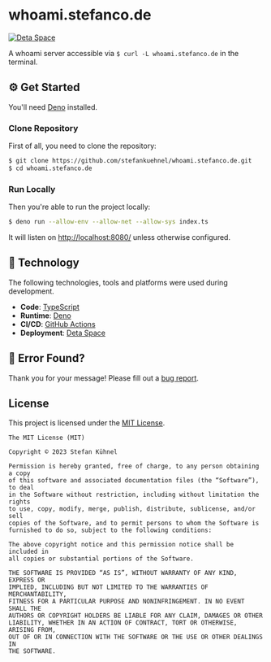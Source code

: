 # whoami.stefanco.de

[![Deta Space](../../actions/workflows/deta.yml/badge.svg)](../../actions/workflows/deta.yml)

A whoami server accessible via `$ curl -L whoami.stefanco.de` in the terminal.

## ⚙️ Get Started

You'll need [Deno](https://deno.land) installed.

### Clone Repository

First of all, you need to clone the repository:

```bash
$ git clone https://github.com/stefankuehnel/whoami.stefanco.de.git
$ cd whoami.stefanco.de
```

### Run Locally

Then you're able to run the project locally:

```bash
$ deno run --allow-env --allow-net --allow-sys index.ts
```

It will listen on [http://localhost:8080/](http://localhost:8080/) unless otherwise configured.

## 🔨 Technology

The following technologies, tools and platforms were used during development.

- **Code**: [TypeScript](https://typescriptlang.org)
- **Runtime**: [Deno](https://deno.land)
- **CI/CD**: [GitHub Actions](https://github.com/actions)
- **Deployment**: [Deta Space](https://deta.space)

## 👷‍ Error Found?

Thank you for your message! Please fill out a [bug report](../../issues/new?assignees=&labels=&template=bug_report.md&title=).

## License

This project is licensed under the [MIT License](https://choosealicense.com/licenses/mit/).

```
The MIT License (MIT)

Copyright © 2023 Stefan Kühnel

Permission is hereby granted, free of charge, to any person obtaining a copy
of this software and associated documentation files (the “Software”), to deal
in the Software without restriction, including without limitation the rights
to use, copy, modify, merge, publish, distribute, sublicense, and/or sell
copies of the Software, and to permit persons to whom the Software is
furnished to do so, subject to the following conditions:

The above copyright notice and this permission notice shall be included in
all copies or substantial portions of the Software.

THE SOFTWARE IS PROVIDED “AS IS”, WITHOUT WARRANTY OF ANY KIND, EXPRESS OR
IMPLIED, INCLUDING BUT NOT LIMITED TO THE WARRANTIES OF MERCHANTABILITY,
FITNESS FOR A PARTICULAR PURPOSE AND NONINFRINGEMENT. IN NO EVENT SHALL THE
AUTHORS OR COPYRIGHT HOLDERS BE LIABLE FOR ANY CLAIM, DAMAGES OR OTHER
LIABILITY, WHETHER IN AN ACTION OF CONTRACT, TORT OR OTHERWISE, ARISING FROM,
OUT OF OR IN CONNECTION WITH THE SOFTWARE OR THE USE OR OTHER DEALINGS IN
THE SOFTWARE.
```
